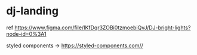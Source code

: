 # dj-landing
ref https://www.figma.com/file/IKfDqr3ZOBi0tzmoebiQvJ/DJ-bright-lights?node-id=0%3A1

styled components -> https://styled-components.com//
